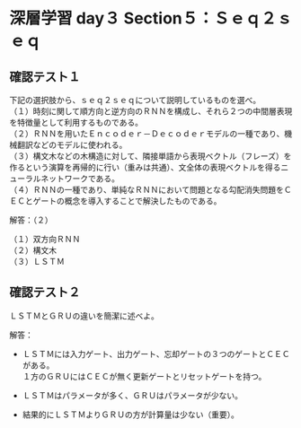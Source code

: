 # 深層学習 day３ Section５：Ｓｅｑ２ｓｅｑ

## 確認テスト１

下記の選択肢から、ｓｅｑ２ｓｅｑについて説明しているものを選べ。  
（１）時刻に関して順方向と逆方向のＲＮＮを構成し、それら２つの中間層表現を特徴量として利用するものである。  
（２）ＲＮＮを用いたＥｎｃｏｄｅｒ－Ｄｅｃｏｄｅｒモデルの一種であり、機械翻訳などのモデルに使われる。  
（３）構文木などの木構造に対して、隣接単語から表現ベクトル（フレーズ）を作るという演算を再帰的に行い（重みは共通）、文全体の表現ベクトルを得るニューラルネットワークである。  
（４）ＲＮＮの一種であり、単純なＲＮＮにおいて問題となる勾配消失問題をＣＥＣとゲートの概念を導入することで解決したものである。  


解答：（２）

（１）双方向ＲＮＮ  
（２）構文木  
（３）ＬＳＴＭ  
   

## 確認テスト２

ＬＳＴＭとＧＲＵの違いを簡潔に述べよ。

解答：

- ＬＳＴＭには入力ゲート、出力ゲート、忘却ゲートの３つのゲートとＣＥＣがある。  
１方のＧＲＵにはＣＥＣが無く更新ゲートとリセットゲートを持つ。

- ＬＳＴＭはパラメータが多く、ＧＲＵはパラメータが少ない。

- 結果的にＬＳＴＭよりＧＲＵの方が計算量は少ない（重要）。


